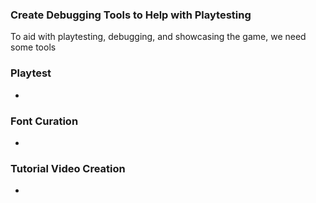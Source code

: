 
### Create Debugging Tools to Help with Playtesting

To aid with playtesting, debugging, and showcasing the game, we need some tools 

### Playtest
-
### Font Curation
-
### Tutorial Video Creation
-
